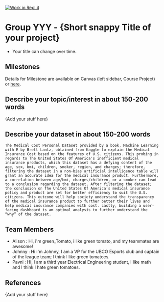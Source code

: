 [![Work in Repl.it](https://classroom.github.com/assets/work-in-replit-14baed9a392b3a25080506f3b7b6d57f295ec2978f6f33ec97e36a161684cbe9.svg)](https://classroom.github.com/online_ide?assignment_repo_id=359241&assignment_repo_type=GroupAssignmentRepo)
# Group YYY - {Short snappy Title of your project}

- Your title can change over time.

## Milestones

Details for Milestone are available on Canvas (left sidebar, Course Project) or [here](https://firas.moosvi.com/courses/data301/project/milestone01.html).

## Describe your topic/interest in about 150-200 words

{Add your stuff here}

## Describe your dataset in about 150-200 words

    The Medical Cost Personal Dataset provided by a book, Machine Learning with R by Brett Lantz, obtained from Kaggle to explain the Medical Insurance Cost based on the features of U.S. citizens. This probing in regards to The United States Of America's inefficient medical insurance products, which this dataset has a defying content of the age, sex, bmi, children, smoker, region, and charges; therefore, filtering the dataset in a non-bias artificial intelligence table will grant an accurate idea for the medical insurance product. Furthermore, a correlation between age/bmi, charges/children, or a smoker can lead to a conclusion regarding the dataset. After filtering the dataset; the conclusion on The United States Of America’s medical insurance policy and product are set for better efficiency to suit the U.S. citizens. This outcome will help society understand the transparency of the medical insurance product to further better their lives and help medical insurance companies with cost. Lastly, building a user-facing dashboard is an optimal analysis to further understand the “why” of the dataset.

## Team Members

- Alison : Hi, i'm green_Tomato, i like green tomato, and my teammates are awesome!
- Johnny : Hi i'm Johnny, I am a VP for the UBCO Esports club and captain of the league team; I think I like green tomatoes.
- Pavni : Hi, I am a third year Electrical Engineering student, I like math and I think I hate green tomatoes.

## References

{Add your stuff here}
